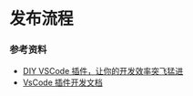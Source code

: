 # 发布流程

### 参考资料

- [DIY VSCode 插件，让你的开发效率突飞猛进](https://juejin.cn/post/6844903960885624846#heading-5)
- [VsCode 插件开发文档](https://code.visualstudio.com/api)
